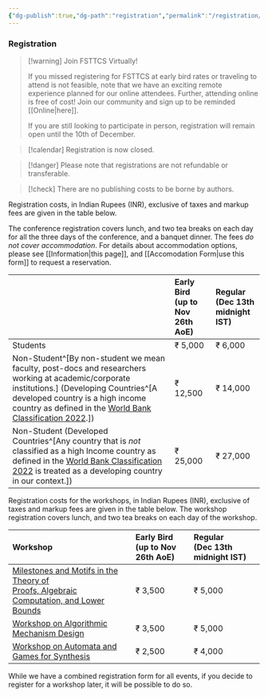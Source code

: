 ```yaml
---
{"dg-publish":true,"dg-path":"registration","permalink":"/registration/"}
---
```


### Registration

> [!warning] Join FSTTCS Virtually!
> 
> If you missed registering for FSTTCS at early bird rates or traveling to attend is not feasible, note that we have an exciting remote experience planned for our online attendees. Further, attending online is free of cost! Join our community and sign up to be reminded [[Online\|here]]. 
> 
> If you are still looking to participate in person, registration will remain open until the 10th of December.

> [!calendar]  Registration is now closed.

> [!danger] Please note that registrations are not refundable or transferable.

> [!check] There are no publishing costs to be borne by authors.

Registration costs, in Indian Rupees (INR), exclusive of taxes and markup fees are given in the table below. 

The conference registration covers lunch, and two tea breaks on each day for all the three days of the conference, and a banquet dinner. The fees _do not cover accommodation_. For details about accommodation options, please see [[Information\|this page]], and [[Accomodation Form\|use this form]] to request a reservation.

|                                                                                                                                                                                                                                                                                                                                                  | Early Bird <br>(up to Nov 26th AoE) | Regular <br>(Dec 13th midnight IST) |
| :----------------------------------------------------------------------------------------------------------------------------------------------------------------------------------------------------------------------------------------------------------------------------------------------------------------------------------------------- | :---------------------------------- | :---------------------------------- |
| Students                                                                                                                                                                                                                                                                                                                                         | ₹ 5,000                             | ₹ 6,000                             |
| Non-Student^[By non-student we mean faculty, post-docs and researchers working at academic/corporate institutions.] (Developing Countries^[A developed country is a high income country as defined in the [World Bank Classification 2022](https://datatopics.worldbank.org/world-development-indicators/the-world-by-income-and-region.html).]) | ₹ 12,500                            | ₹ 14,000                            |
| Non-Student (Developed Countries^[Any country that is _not_ classified as a high Income country as defined in the [World Bank Classification 2022](https://datatopics.worldbank.org/world-development-indicators/the-world-by-income-and-region.html) is treated as a developing country in our context.])                                       | ₹ 25,000                            | ₹ 27,000                            |

Registration costs for the workshops, in Indian Rupees (INR), exclusive of taxes and markup fees are given in the table below. The workshop registration covers lunch, and two tea breaks on each day of the workshop.

| Workshop                                                                                                                      | Early Bird <br>(up to Nov 26th AoE) | Regular <br>(Dec 13th  midnight IST) |
| :---------------------------------------------------------------------------------------------------------------------------- | :---------------------------------- | :----------------------------------- |
| [Milestones and Motifs in the Theory of <br>Proofs, Algebraic Computation, and Lower Bounds](https://mmcomplexity.github.io/) | ₹ 3,500                             | ₹ 5,000                              |
| [Workshop on Algorithmic Mechanism Design](http://www.tcs.tifr.res.in/~amd-24)                                                | ₹ 3,500                             | ₹ 5,000                              |
| [Workshop on Automata and Games for Synthesis](https://sites.google.com/view/fsttcs2024bworkshop/home)                        | ₹ 2,500                             | ₹ 4,000                              |
While we have a combined registration form for all events, if you decide to register for a workshop later, it will be possible to do so. 